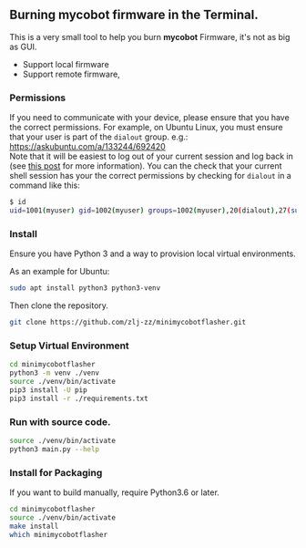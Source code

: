## Burning mycobot firmware in the Terminal.

This is a very small tool to help you burn **mycobot** Firmware, it's not as big as GUI.

- Support local firmware
- Support remote firmware,

### Permissions

If you need to communicate with your device, please ensure that you have the
correct permissions. For example, on Ubuntu Linux, you must ensure that your
user is part of the `dialout` group. e.g.: <br/>
<https://askubuntu.com/a/133244/692420> <br/>
Note that it will be easiest to log out of your current session and log back in
(see [this post](https://superuser.com/questions/272061/reload-a-linux-users-group-assignments-without-logging-out)
for more information). You can the check that your current shell session has
your the correct permissions by checking for `dialout` in a command like this:
```sh
$ id
uid=1001(myuser) gid=1002(myuser) groups=1002(myuser),20(dialout),27(sudo)
```

### Install

Ensure you have Python 3 and a way to provision local virtual environments.

As an example for Ubuntu:

```bash
sudo apt install python3 python3-venv
```

Then clone the repository.

```bash
git clone https://github.com/zlj-zz/minimycobotflasher.git
```

### Setup Virtual Environment

```bash
cd minimycobotflasher
python3 -m venv ./venv
source ./venv/bin/activate
pip3 install -U pip
pip3 install -r ./requirements.txt
```

### Run with source code.

```bash
source ./venv/bin/activate
python3 main.py --help
```

### Install for Packaging

If you want to build manually, require Python3.6 or later.

```bash
cd minimycobotflasher
source ./venv/bin/activate
make install
which minimycobotflasher
```
